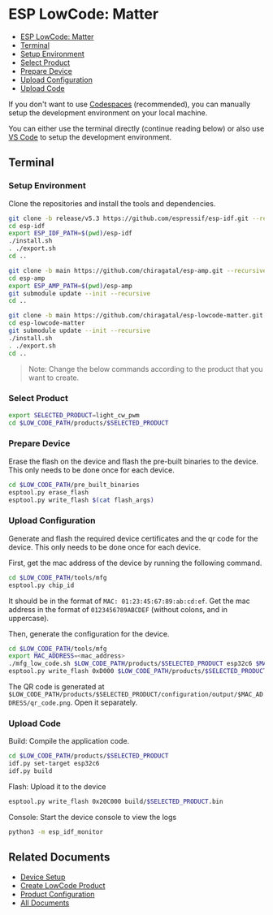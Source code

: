 # ESP LowCode: Matter

* [ESP LowCode: Matter](#esp-lowcode-matter)
* [Terminal](#terminal)
* [Setup Environment](#setup-environment)
* [Select Product](#select-product)
* [Prepare Device](#prepare-device)
* [Upload Configuration](#upload-configuration)
* [Upload Code](#upload-code)

If you don't want to use [Codespaces](../README.md#start-codespace) (recommended), you can manually setup the development environment on your local machine.

You can either use the terminal directly (continue reading below) or also use [VS Code](./getting_started_vscode.md) to setup the development environment.

## Terminal

### Setup Environment

Clone the repositories and install the tools and dependencies.

```sh
git clone -b release/v5.3 https://github.com/espressif/esp-idf.git --recursive
cd esp-idf
export ESP_IDF_PATH=$(pwd)/esp-idf
./install.sh
. ./export.sh
cd ..
```

```sh
git clone -b main https://github.com/chiragatal/esp-amp.git --recursive
cd esp-amp
export ESP_AMP_PATH=$(pwd)/esp-amp
git submodule update --init --recursive
cd ..
```

```sh
git clone -b main https://github.com/chiragatal/esp-lowcode-matter.git --recursive
cd esp-lowcode-matter
git submodule update --init --recursive
./install.sh
. ./export.sh
cd ..
```

> Note: Change the below commands according to the product that you want to create.

### Select Product

```sh
export SELECTED_PRODUCT=light_cw_pwm
cd $LOW_CODE_PATH/products/$SELECTED_PRODUCT
```

### Prepare Device

Erase the flash on the device and flash the pre-built binaries to the device. This only needs to be done once for each device.

```sh
cd $LOW_CODE_PATH/pre_built_binaries
esptool.py erase_flash
esptool.py write_flash $(cat flash_args)
```

### Upload Configuration

Generate and flash the required device certificates and the qr code for the device. This only needs to be done once for each device.

First, get the mac address of the device by running the following command.

```sh
cd $LOW_CODE_PATH/tools/mfg
esptool.py chip_id
```

It should be in the format of `MAC: 01:23:45:67:89:ab:cd:ef`. Get the mac address in the format of `0123456789ABCDEF` (without colons, and in uppercase).

Then, generate the configuration for the device.

```sh
cd $LOW_CODE_PATH/tools/mfg
export MAC_ADDRESS=<mac_address>
./mfg_low_code.sh $LOW_CODE_PATH/products/$SELECTED_PRODUCT esp32c6 $MAC_ADDRESS
esptool.py write_flash 0xD000 $LOW_CODE_PATH/products/$SELECTED_PRODUCT/configuration/output/$MAC_ADDRESS/${MAC_ADDRESS}_esp_secure_cert.bin 0x1F2000 $LOW_CODE_PATH/products/$SELECTED_PRODUCT/configuration/output/$MAC_ADDRESS/${MAC_ADDRESS}_fctry.bin
```

The QR code is generated at `$LOW_CODE_PATH/products/$SELECTED_PRODUCT/configuration/output/$MAC_ADDRESS/qr_code.png`. Open it separately.

### Upload Code

Build: Compile the application code.

```sh
cd $LOW_CODE_PATH/products/$SELECTED_PRODUCT
idf.py set-target esp32c6
idf.py build
```

Flash: Upload it to the device

```sh
esptool.py write_flash 0x20C000 build/$SELECTED_PRODUCT.bin
```

Console: Start the device console to view the logs

```sh
python3 -m esp_idf_monitor
```

## Related Documents

* [Device Setup](./device_setup.md)
* [Create LowCode Product](./create_product.md)
* [Product Configuration](./product_configuration.md)
* [All Documents](./all_documents.md)
